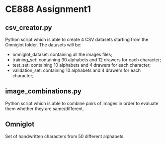 # CE888 Assignment1

## csv_creator.py
Python script which is able to create 4 CSV datasets starting from the Omniglot folder. The datasets will be:
*	omniglot_dataset: containing all the images files;
*	training_set: containing 30 alphabets and 12 drawers for each character;
*	test_set: containing 10 alphabets and 4 drawers for each character;
*	validation_set: containing 10 alphabets and 4 drawers for each character;

## image_combinations.py
Python script which is able to combine pairs of images in order to evaluate them whether they are same/different.

## Omniglot
Set of handwritten characters from 50 different alphabets